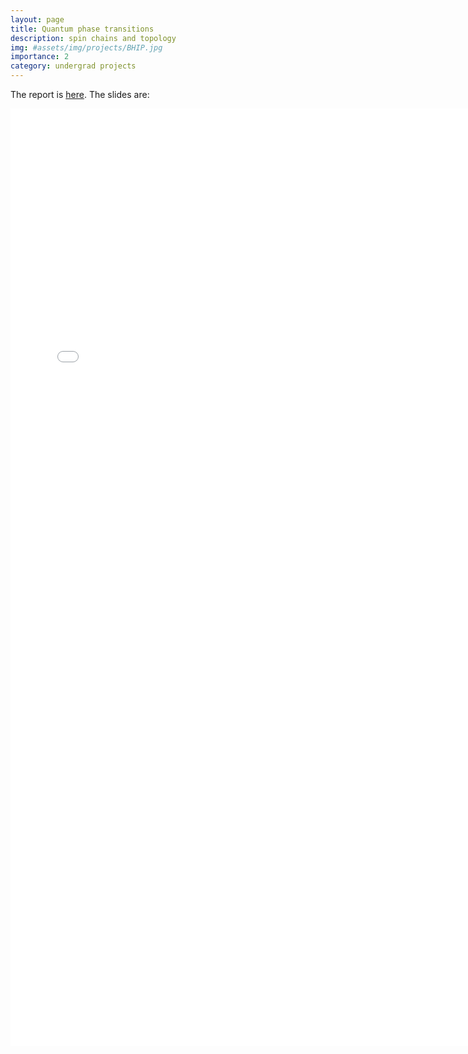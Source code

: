 ```yaml
---
layout: page
title: Quantum phase transitions
description: spin chains and topology
img: #assets/img/projects/BHIP.jpg
importance: 2
category: undergrad projects
---
```

The report is [here](https://siddhant-midha.github.io/assets/pdf/project_pdf/asm_proj/asm_proj_report.pdf). The slides are:

<embed src="/assets/pdf/project_pdf/asm_proj/asp_proj_presentation.pdf" type="application/pdf" width="750" height="1500">

